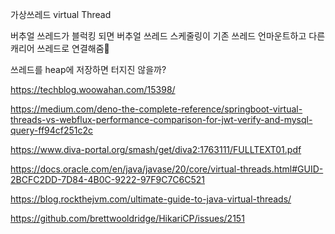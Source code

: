 가상쓰레드
virtual Thread

버추얼 쓰레드가 블럭킹 되면
버추얼 쓰레드 스케줄링이 
기존 쓰레드 언마운트하고
다른 캐리어 쓰레드로 연결해줌

쓰레드를 heap에 저장하면 터지진 않을까?

https://techblog.woowahan.com/15398/

https://medium.com/deno-the-complete-reference/springboot-virtual-threads-vs-webflux-performance-comparison-for-jwt-verify-and-mysql-query-ff94cf251c2c

https://www.diva-portal.org/smash/get/diva2:1763111/FULLTEXT01.pdf

https://docs.oracle.com/en/java/javase/20/core/virtual-threads.html#GUID-2BCFC2DD-7D84-4B0C-9222-97F9C7C6C521

https://blog.rockthejvm.com/ultimate-guide-to-java-virtual-threads/

https://github.com/brettwooldridge/HikariCP/issues/2151 